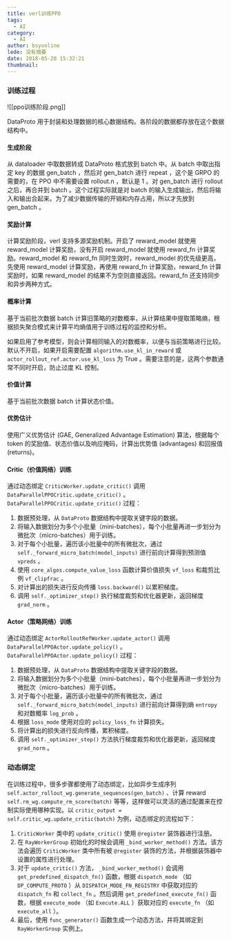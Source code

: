 ```yaml
---
title: verl训练PPO
tags:
  - AI
category:
  - AI
author: bsyonline
lede: 没有摘要
date: 2018-05-28 15:32:21
thumbnail:
---
```



### 训练过程

![[ppo训练阶段.png]]

DataProto 用于封装和处理数据的核心数据结构。各阶段的数据都存放在这个数据结构中。

#### 生成阶段

从 dataloader 中取数据转成 DataProto 格式放到 batch 中。从 batch 中取出指定 key 的数据 gen_batch ，然后对 gen_batch 进行 repeat ，这个是 GRPO 的需要的，在 PPO 中不需要设置 rollout.n ，默认是 1 。对 gen_batch 进行 rollout 之后，再合并到 batch 。这个过程实际就是对 batch 的输入生成输出，然后将输入和输出合起来。为了减少数据传输的开销和内存占用，所以才先放到 gen_batch 。

#### 奖励计算

计算奖励阶段，verl 支持多源奖励机制。开启了 reward_model 就使用 reward_model 计算奖励，没有开启 reward_model 就使用 reward_fn 计算奖励。reward_model 和 reward_fn 同时生效时，reward_model 的优先级更高，先使用 reward_model 计算奖励，再使用 reward_fn 计算奖励，reward_fn 计算奖励时，如果 reward_model 的结果不为空则直接返回。reward_fn 还支持同步和异步两种方式。

#### 概率计算

基于当前批次数据 batch 计算旧策略的对数概率，从计算结果中提取策略熵，根据损失聚合模式来计算平均熵值用于训练过程的监控和分析。

如果启用了参考模型，则会计算相同输入的对数概率，以便与当前策略进行比较。默认不开启，如果开启需要配置 `algorithm.use_kl_in_reward` 或 `actor_rollout_ref.actor.use_kl_loss` 为 True 。需要注意的是，这两个参数通常不同时开启，防止过度 KL 控制。

#### 价值计算

基于当前批次数据 batch 计算状态价值。



#### 优势估计

使用广义优势估计 (GAE, Generalized Advantage Estimation) 算法，根据每个 token 的奖励值、状态价值以及响应掩码，计算出优势值 (advantages) 和回报值 (returns)。

#### Critic（价值网络）训练

通过动态绑定 `CriticWorker.update_critic()` 调用 `DataParallelPPOCritic.update_critic()` 。`DataParallelPPOCritic.update_critic()` 过程：
1. 数据预处理，从 `DataProto` 数据结构中提取关键字段的数据。
2. 将输入数据划分为多个小批量（mini-batches），每个小批量再进一步划分为微批次（micro-batches）用于训练。
3. 对于每个小批量，遍历该小批量中的所有微批次，通过 `self._forward_micro_batch(model_inputs)` 进行前向计算得到预测值 `vpreds` 。
4. 使用 `core_algos.compute_value_loss` 函数计算价值损失 `vf_loss` 和裁剪比例 `vf_clipfrac` 。
5. 对计算出的损失进行反向传播 `loss.backward()` 以累积梯度。
6. 调用 `self._optimizer_step()` 执行梯度裁剪和优化器更新，返回梯度 `grad_norm` 。

#### Actor（策略网络）训练

通过动态绑定 `ActorRolloutRefWorker.update_actor()` 调用 `DataParallelPPOActor.update_policy()` 。`DataParallelPPOActor.update_policy()` 过程：
1. 数据预处理，从 `DataProto` 数据结构中提取关键字段的数据。
2. 将输入数据划分为多个小批量（mini-batches），每个小批量再进一步划分为微批次（micro-batches）用于训练。
3. 对于每个小批量，遍历该小批量中的所有微批次，通过 `self._forward_micro_batch(model_inputs)` 进行前向计算得到熵 `entropy` 和对数概率 `log_prob` 。
4. 根据 `loss_mode` 使用对应的 `policy_loss_fn` 计算损失。
5. 将计算出的损失进行反向传播，累积梯度。
6. 调用 `self._optimizer_step()` 方法执行梯度裁剪和优化器更新，返回梯度 `grad_norm` 。


### 动态绑定

在训练过程中，很多步骤都使用了动态绑定，比如异步生成序列 `self.actor_rollout_wg.generate_sequences(gen_batch)` 、计算 reward `self.rm_wg.compute_rm_score(batch)` 等等，这样做可以灵活的通过配置来在控制实际使用哪种实现。以 `critic_output = self.critic_wg.update_critic(batch)` 为例，动态绑定的流程如下：
1. `CriticWorker` 类中的 `update_critic()` 使用 `@register` 装饰器进行注册。
2. 在 `RayWorkerGroup` 初始化的时候会调用 `_bind_worker_method()` 方法。该方法会遍历 `CriticWorker` 类中所有被 `@register` 装饰的方法，并根据装饰器中设置的属性进行处理。
3. 对于 `update_critic()` 方法， `_bind_worker_method()` 会调用 `get_predefined_dispatch_fn()` 函数，根据 `dispatch_mode` （如 `DP_COMPUTE_PROTO` ）从 `DISPATCH_MODE_FN_REGISTRY` 中获取对应的 `dispatch_fn` 和 `collect_fn` 。然后调用 `get_predefined_execute_fn()` 函数，根据 `execute_mode` （如 `Execute.ALL` ）获取对应的 `execute_fn` （如 `execute_all` ）。
4. 最后，使用 `func_generator()` 函数生成一个动态方法，并将其绑定到 `RayWorkerGroup` 实例上。



